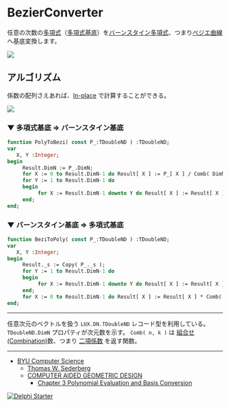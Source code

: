 # BezierConverter
任意の次数の[多項式](https://www.wikiwand.com/ja/%E5%A4%9A%E9%A0%85%E5%BC%8F)（[多項式基底](https://www.wikiwand.com/ja/%E5%A4%9A%E9%A0%85%E5%BC%8F%E5%9F%BA%E5%BA%95)）を[バーンスタイン多項式](https://www.wikiwand.com/ja/%E3%83%90%E3%83%BC%E3%83%B3%E3%82%B9%E3%82%BF%E3%82%A4%E3%83%B3%E5%A4%9A%E9%A0%85%E5%BC%8F)、つまり[ベジエ曲線](https://www.wikiwand.com/ja/%E3%83%99%E3%82%B8%E3%82%A7%E6%9B%B2%E7%B7%9A)へ基底変換します。

![](https://media.githubusercontent.com/media/LUXOPHIA/BezierConverter/master/--------/_SCREENSHOT/BezierConverter.png)

## アルゴリズム

係数の配列さえあれば、[In-place](https://www.wikiwand.com/ja/In-place%E3%82%A2%E3%83%AB%E3%82%B4%E3%83%AA%E3%82%BA%E3%83%A0) で計算することができる。

![](https://github.com/LUXOPHIA/BezierConverter/raw/master/--------/BasisConvert.png)

### ▼ 多項式基底 ⇒ バーンスタイン基底

```pascal
function PolyToBezi( const P_:TDoubleND ) :TDoubleND;
var
   X, Y :Integer;
begin
     Result.DimN := P_.DimN;
     for X := 0 to Result.DimN-1 do Result[ X ] := P_[ X ] / Comb( DimN-1, X );
     for Y := 1 to Result.DimN-1 do
     begin
          for X := Result.DimN-1 downto Y do Result[ X ] := Result[ X ] + Result[ X-1 ];
     end;
end;
```

### ▼ バーンスタイン基底 ⇒ 多項式基底
```pascal
function BeziToPoly( const P_:TDoubleND ) :TDoubleND;
var
   X, Y :Integer;
begin
     Result._s := Copy( P_._s );
     for Y := 1 to Result.DimN-1 do
     begin
          for X := Result.DimN-1 downto Y do Result[ X ] := Result[ X ] - Result[ X-1 ];
     end;
     for X := 0 to Result.DimN-1 do Result[ X ] := Result[ X ] * Comb( DimN-1, X );
end;
```

----

任意次元のベクトルを扱う `LUX.DN.TDoubleND` レコード型を利用している。`TDoubleND.DimN` プロパティが次元数を示す。
`Comb( n, k )` は [組合せ(Combination)](https://www.wikiwand.com/ja/%E7%B5%84%E5%90%88%E3%81%9B_(%E6%95%B0%E5%AD%A6))数、つまり [二項係数](https://www.wikiwand.com/ja/%E4%BA%8C%E9%A0%85%E4%BF%82%E6%95%B0) を返す関数。

----

* [BYU Computer Science](https://cs.byu.edu)
    * [Thomas W. Sederberg](https://cs.byu.edu/faculty/tom)
    * [COMPUTER AIDED GEOMETRIC DESIGN](http://tom.cs.byu.edu/~557/text/cagd.pdf)
        * [Chapter 3 Polynomial Evaluation and Basis Conversion](http://cagd.cs.byu.edu/~557/text/ch3.pdf)

[![Delphi Starter](http://img.en25.com/EloquaImages/clients/Embarcadero/%7B063f1eec-64a6-4c19-840f-9b59d407c914%7D_dx-starter-bn159.png)](https://www.embarcadero.com/jp/products/delphi/starter)
